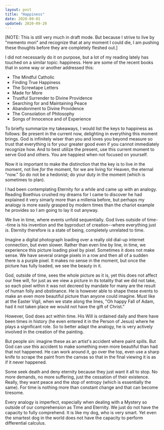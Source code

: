 ```yaml
---
layout: post
title: "Happiness"
date: 2020-09-01
updated: 2020-09-20
---
```


[NOTE: This is still very much in draft mode. But because I strive to live by "memento mori" and recognize that at any moment I could die, I am pushing these thoughts before they are completely fleshed out.]

I did not necessarily do it on purpose, but a lot of my reading lately has touched on a similar topic: happiness. Here are some of the recent books that in some way or another addressed this:

- The Mindful Catholic
- Finding True Happiness
- The Screwtape Letters
- Made for More
- Trustful Surrender to Divine Providence
- Searching for and Maintaining Peace
- Abandonment to Divine Providence
- The Consolation of Philosophy
- Songs of Innocence and of Experience

To briefly summarize my takeaways, I would list the keys to happiness as follows: Be present in the current now, delighting in everything this moment brings. God is infinitely wiser than you and loves you beyond measure so trust that everything is for your greater good even if you cannot immediately recognize how. And to best utilize the present, use this current moment to serve God and others. You are happiest when not focused on yourself.

Now it is important to make the distinction that the key is to live _in_ the moment, not live _for_ the moment, for we are living for Heaven, the eternal "now." So do not be a hedonist; do your duty in the moment (which is sometimes to plan).

I had been contemplating Eternity for a while and came up with an analogy. Reading Boethius crushed my dreams for I came to discover he had explained it very simarly more than a millenia before, but perhaps my analogy is more easily grasped by modern times than the chariot example he provides so I am going to lay it out anyway.

We live in time, where events unfold sequentially. God lives outside of time--time is his invention and the byproduct of creation--where everything just _is_. Eternity therefore is a state of being, completely unrelated to time.

Imagine a digital photograph loading over a really old dial-up internet connection, but even slower. Rather than even line by line, in time, we experience this picture loading pixel by pixel. Sometimes it does not make sense. We have several orange pixels in a row and then all of a sudden there is a purple pixel. It makes no sense in the moment, but once the picture has fully loaded, we see the beauty in it.

God, outside of time, sees the whole picture as it is, yet this does not affect our free will, for just as we view a picture in its totality that we did not take, so each pixel within it was not decreed by mandate for many are the result of human folly and obstinance. He is however able to shape these events to make an even more beautiful picture than anyone could imagine. Must like at the Easter Vigil, when we state along the lines, "Oh happy Fall of Adam, had it not taken place we would not have the gift of Christ."

However, God does act within time. His Will is ordained daily and there have been times in history (he even entered it in the Person of Jesus) where he plays a significant role. So to better adapt the analogy, he is very actively involved in the creation of the painting.

But people sin: imagine these as an artist's accident where paint spills. But God can use this accident to make something even more beautiful than had that not happened. He can work around it, go over the top, even use a sharp knife to scrape the paint from the canvas so that in the final viewing it is as if it never happened.

Some seek death and deny eternity because they just want it all to stop. No more demands, no more suffering, just the cessation of their existence. Really, they want peace and the stop of entropy (which is essentially the same). For time is nothing more than constant change and that can become tiresome.

Every analogy is imperfect, especially when dealing with a Mystery so outside of our comprehension as Time and Eternity. We just do not have the capacity to fully comprehend. It is like my dog, who is very smart. Yet even the smartest dog in the world does not have the capacity to perform differential calculus.
